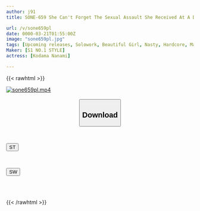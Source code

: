 ```yaml
---
author: j91
title: SONE-659 She Can't Forget The Sexual Assault She Received At A Dishonest Oil Massage Parlor... When Her Crotch Is Massaged With A Slippery Massage, She Arches Her Back And Cums Like Crazy - Nanami Kodama

url: /v/sone659pl
date: 0000-03-21T01:55:00Z
image: "sone659pl.jpg"
tags: [Upcoming releases, Solowork, Beautiful Girl, Nasty, Hardcore, Massage, Lotion]
Maker: [S1 NO.1 STYLE]
actress: [Kodama Nanami]

---
```



{{< rawhtml >}}

<div class="video" data-videoid="pending_link.html">
    <a href="javascript:;">
        <img src="/v/sone659pl/sone659pl.jpg" width="WIDTH" height="HEIGHT" alt="sone659pl.mp4" loading="lazy">
    </a>
</div>

<script type="text/javascript" src="https://j91.asia/asset/on-demand-pend.js"></script>

<br>
  <link rel="stylesheet" href="https://j91.asia/asset/bs5.css">
  
  <center>
  <button class="btn btn-primary" type="button" data-bs-toggle="collapse" data-bs-target=".multi-collapse" aria-expanded="false" aria-controls="multiCollapseExample1 multiCollapseExample2"><h2>Download</h2></button></center>
</p>
<div class="row">
  <div class="col">
    <div class="collapse multi-collapse" id="multiCollapseExample1">
      <div class="card card-body">
	      	      <br>
<div class="buttons">  
<p><a href="https://j91.asia/pending_link.html" target="_blank"><button class="btn-hover color-3"><i class="fa fa-download"></i> ST</button></a></p></div>
    </div>
  </div>
</div>
  <div class="col">
    <div class="collapse multi-collapse" id="multiCollapseExample2">
      <div class="card card-body">
	      <br>
<div class="buttons">
<p><a href="https://j91.asia/pending_link.html" target="_blank"><button class="btn-hover color-2"><i class="fa fa-download"></i> SW</button></a></p></div>
<br><br>
      </div>
    </div>
  </div>
</div>

{{< /rawhtml >}}